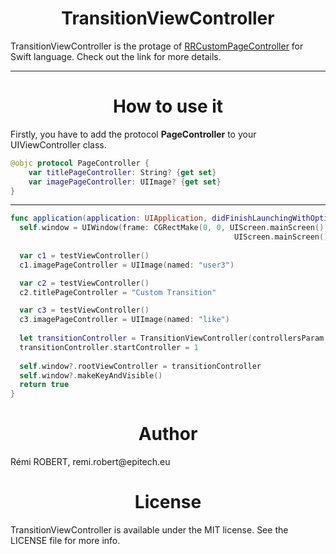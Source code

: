 <p align="center">
  <h1 align="center">TransitionViewController</h1>
</p>

TransitionViewController is the protage of <a href="https://github.com/remirobert/RRCustomPageController">RRCustomPageController</a> for Swift language.
Check out the link for more details.

<hr>
<h1 align="center">How to use it</h1>

Firstly, you have to add the protocol **PageController** to your UIViewController class.

```Swift
@objc protocol PageController {
    var titlePageController: String? {get set}
    var imagePageController: UIImage? {get set}
}
```

<hr>

```Swift
func application(application: UIApplication, didFinishLaunchingWithOptions launchOptions: [NSObject: AnyObject]?) -> Bool {
  self.window = UIWindow(frame: CGRectMake(0, 0, UIScreen.mainScreen().bounds.size.width,
                                                  UIScreen.mainScreen().bounds.size.height))
        
  var c1 = testViewController()
  c1.imagePageController = UIImage(named: "user3")

  var c2 = testViewController()
  c2.titlePageController = "Custom Transition"

  var c3 = testViewController()
  c3.imagePageController = UIImage(named: "like")
      
  let transitionController = TransitionViewController(controllersParam: [c1, c2, c3])
  transitionController.startController = 1
        
  self.window?.rootViewController = transitionController
  self.window?.makeKeyAndVisible()
  return true
}
```

<h1 align="center">Author</h1>
Rémi ROBERT, remi.robert@epitech.eu

<h1 align="center">License</h1>
TransitionViewController is available under the MIT license. See the LICENSE file for more info.

